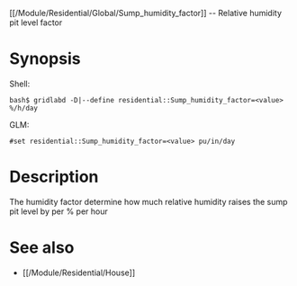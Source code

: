 [[/Module/Residential/Global/Sump_humidity_factor]] -- Relative humidity pit level factor

# Synopsis

Shell:

~~~
bash$ gridlabd -D|--define residential::Sump_humidity_factor=<value> %/h/day
~~~

GLM:

~~~
#set residential::Sump_humidity_factor=<value> pu/in/day
~~~

# Description

The humidity factor determine how much relative humidity raises the sump pit level by per % per hour

# See also

* [[/Module/Residential/House]]
